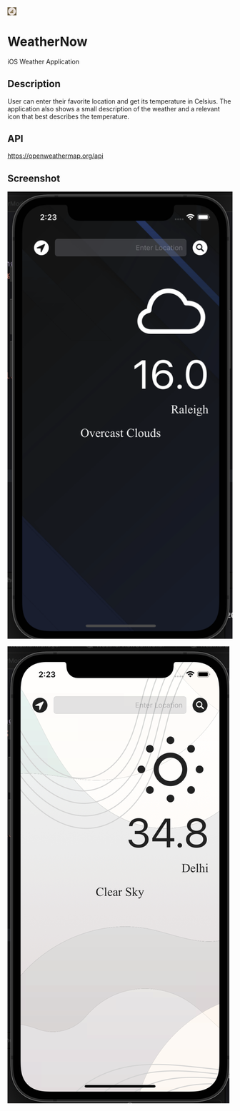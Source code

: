 <img src="readmeImage/WeatherNowLogo.png" width="20"> 

# WeatherNow
iOS Weather Application

## Description
User can enter their favorite location and get its temperature in Celsius. The application also shows a small description of the weather and a relevant icon that best describes the temperature.

## API 
https://openweathermap.org/api

## Screenshot

![Dark Mode](https://github.com/yashmishra12/WeatherNow/blob/main/readmeImage/darkMode.png)

![Light Mode](https://github.com/yashmishra12/WeatherNow/blob/main/readmeImage/lightMode.png)
